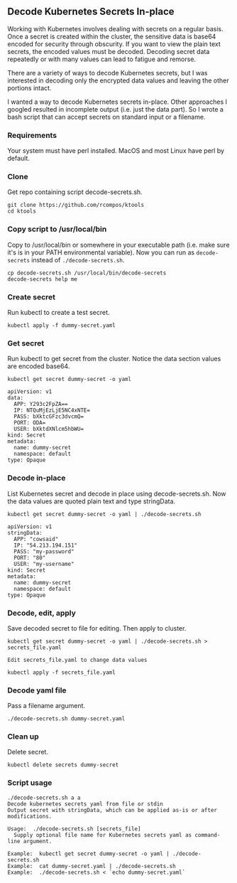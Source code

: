 ## Decode Kubernetes Secrets In-place


Working with Kubernetes involves dealing with secrets on a regular basis. Once a secret is created within the cluster, the sensitive data is base64 encoded for security through obscurity. If you want to view the plain text secrets, the encoded values must be decoded. Decoding secret data repeatedly or with many values can lead to fatigue and remorse.

There are a variety of ways to decode Kubernetes secrets, but I was interested in decoding only the encrypted data values and leaving the other portions intact.

I wanted a way to decode Kubernetes secrets in-place. Other approaches I googled resulted in incomplete output (i.e. just the data part). So I wrote a bash script that can accept secrets on standard input or a filename.

### Requirements

Your system must have perl installed. MacOS and most Linux have perl by default.

### Clone

Get repo containing script decode-secrets.sh.

```
git clone https://github.com/rcompos/ktools
cd ktools
```

### Copy script to /usr/local/bin

Copy to /usr/local/bin or somewhere in your executable path (i.e. make sure it's is in your PATH environmental variable).
Now you can run as `decode-secrets` instead of `./decode-secrets.sh`.

```
cp decode-secrets.sh /usr/local/bin/decode-secrets
decode-secrets help me
```

### Create secret

Run kubectl to create a test secret.

```
kubectl apply -f dummy-secret.yaml
```

### Get secret

Run kubectl to get secret from the cluster. Notice the data section values are encoded base64.

```
kubectl get secret dummy-secret -o yaml
```

```
apiVersion: v1
data:
  APP: Y293c2FpZA==
  IP: NTQuMjEzLjE5NC4xNTE=
  PASS: bXktcGFzc3dvcmQ=
  PORT: ODA=
  USER: bXktdXNlcm5hbWU=
kind: Secret
metadata:
  name: dummy-secret
  namespace: default
type: Opaque
```

### Decode in-place

List Kubernetes secret and decode in place using decode-secrets.sh. Now the data values are quoted plain text and type stringData.

```
kubectl get secret dummy-secret -o yaml | ./decode-secrets.sh
```

```
apiVersion: v1
stringData:
  APP: "cowsaid"
  IP: "54.213.194.151"
  PASS: "my-password"
  PORT: "80"
  USER: "my-username"
kind: Secret
metadata:
  name: dummy-secret
  namespace: default
type: Opaque
```

### Decode, edit, apply

Save decoded secret to file for editing. Then apply to cluster.

```
kubectl get secret dummy-secret -o yaml | ./decode-secrets.sh > secrets_file.yaml

Edit secrets_file.yaml to change data values

kubectl apply -f secrets_file.yaml
```

### Decode yaml file

Pass a filename argument.

```
./decode-secrets.sh dummy-secret.yaml
```

### Clean up

Delete secret.

```
kubectl delete secrets dummy-secret
```

### Script usage

```
./decode-secrets.sh a a
Decode kubernetes secrets yaml from file or stdin
Output secret with stringData, which can be applied as-is or after modifications.

Usage:  ./decode-secrets.sh [secrets_file]
  Supply optional file name for Kubernetes secrets yaml as command-line argument. 

Example:  kubectl get secret dummy-secret -o yaml | ./decode-secrets.sh
Example:  cat dummy-secret.yaml | ./decode-secrets.sh
Example:  ./decode-secrets.sh < `echo dummy-secret.yaml`
```
